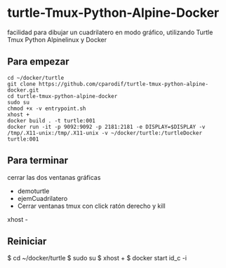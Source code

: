 # turtle-Tmux-Python-Alpine-Docker
facilidad para dibujar un cuadrilatero en modo gráfico, utilizando  Turtle Tmux Python  Alpinelinux y Docker

## Para empezar
```
cd ~/docker/turtle
git clone https://github.com/cparodif/turtle-tmux-python-alpine-docker.git
cd turtle-tmux-python-alpine-docker
sudo su
chmod +x -v entrypoint.sh
xhost +
docker build . -t turtle:001
docker run -it -p 9092:9092 -p 2181:2181 -e DISPLAY=$DISPLAY -v /tmp/.X11-unix:/tmp/.X11-unix -v ~/docker/turtle:/turtleDocker turtle:001
```

## Para terminar

cerrar las dos ventanas gráficas

- demoturtle
- ejemCuadrilatero
- Cerrar ventanas tmux con click ratón derecho y kill

xhost -

## Reiniciar

$ cd ~/docker/turtle
$ sudo su
$ xhost +
$ docker start id_c -i
```
